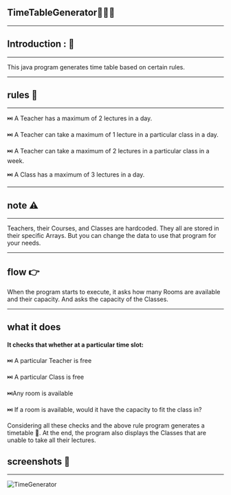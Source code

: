 ## TimeTableGenerator👩🏻‍💻 

---
## Introduction : 🫵
---
This java program generates time table based on certain rules.

---
## rules 🎯
---
⏭️ A Teacher has a maximum of 2 lectures in a day.

⏭️ A Teacher can take a maximum of 1 lecture in a particular class in a day.

⏭️ A Teacher can take a maximum of 2 lectures in a particular class in a week.

⏭️ A Class has a maximum of 3 lectures in a day.

---
## note ⚠️
---
Teachers, their Courses, and Classes are hardcoded. 
They all are stored in their specific Arrays. 
But you can change the data to use that program for your needs.

---
## flow 👉
When the program starts to execute, it asks how many Rooms are available and their capacity.
And asks the capacity of the Classes.

---
## what it does

#### It checks that whether at a particular time slot:

⏭️ A particular Teacher is free

⏭️ A particular Class is free

⏭️Any room is available

⏭️ If a room is available, would it have the capacity to fit the class in?

 Considering all these checks and the above rule program generates a timetable 🚩.
 At the end, the program also displays the Classes that are unable to take all their lectures.

## screenshots 🫵
---
![TimeGenerator](https://github.com/YashdeepMukulSinghPatel/TimeTableGenerator.github.io/assets/126327582/6c8b468f-dccd-46b6-87c0-9ded146b06a4)
